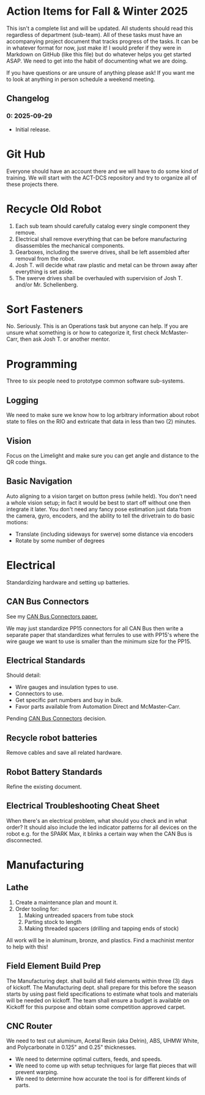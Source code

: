 # Action Items for Fall & Winter 2025

This isn't a complete list and will be updated.
All students should read this regardless of department (sub-team).
All of these tasks must have an accompanying project document that tracks progress of the tasks. It can be in whatever format for now, just make it!
I would prefer if they were in Markdown on GitHub (like this file) but do whatever helps you get started ASAP. We need to get into the habit of documenting what we are doing.

If you have questions or are unsure of anything please ask!
If you want me to look at anything in person schedule a weekend meeting.

## Changelog

### 0: 2025-09-29
 - Initial release.

# Git Hub

Everyone should have an account there and we will have to do some kind of training.
We will start with the ACT-DCS repository and try to organize all of these projects there.

# Recycle Old Robot

1. Each sub team should carefully catalog every single component they remove.
2. Electrical shall remove everything that can be before manufacturing disassembles the mechanical components.
3. Gearboxes, including the swerve drives, shall be left assembled after removal from the robot.
4. Josh T. will decide what raw plastic and metal can be thrown away after everything is set aside.
5. The swerve drives shall be overhauled with supervision of Josh T. and/or Mr. Schellenberg.

# Sort Fasteners

No. Seriously. This is an Operations task but anyone can help.
If you are unsure what something is or how to categorize it, first check McMaster-Carr, then ask Josh T. or another mentor.

# Programming

Three to six people need to prototype common software sub-systems.

## Logging

We need to make sure we know how to log arbitrary information about robot state to files on the RIO and extricate that data in less than two (2) minutes.

## Vision

Focus on the Limelight and make sure you can get angle and distance to the QR code things.

## Basic Navigation

Auto aligning to a vision target on button press (while held).
You don't need a whole vision setup; in fact it would be best to start off without one then integrate it later.
You don't need any fancy pose estimation just data from the camera, gyro, encoders, and the ability to tell the drivetrain to do basic motions:
- Translate (including sideways for swerve) some distance via encoders
- Rotate by some number of degrees

# Electrical

Standardizing hardware and setting up batteries.

## CAN Bus Connectors

See my [CAN Bus Connectors paper.](https://github.com/jman4747/ACT-DCS/blob/main/2025/2025-06-21_CAN_Bus_Connector_Testing.md)

We may just standardize PP15 connectors for all CAN Bus then write a separate paper that standardizes what ferrules to use with PP15's where the wire gauge we want to use is smaller than the minimum size for the PP15.

## Electrical Standards

Should detail:
- Wire gauges and insulation types to use.
- Connectors to use.
- Get specific part numbers and buy in bulk.
- Favor parts available from Automation Direct and McMaster-Carr.

Pending [CAN Bus Connectors](<Fall_&_Winter_Action_Items_25#CAN Bus Connectors>) decision.

## Recycle robot batteries

Remove cables and save all related hardware.

## Robot Battery Standards

Refine the existing document.

## Electrical Troubleshooting Cheat Sheet

When there's an electrical problem, what should you check and in what order?
It should also include the led indicator patterns for all devices on the robot e.g. for the SPARK Max, it blinks a certain way when the CAN Bus is disconnected.

# Manufacturing

## Lathe

1. Create a maintenance plan and mount it.
2. Order tooling for:
	1. Making untreaded spacers from tube stock
	2. Parting stock to length
	3. Making threaded spacers (drilling and tapping ends of stock)

All work will be in aluminum, bronze, and plastics.
Find a machinist mentor to help with this!

## Field Element Build Prep

The Manufacturing dept. shall build all field elements within three (3) days of kickoff.
The Manufacturing dept. shall prepare for this before the season starts by using past field specifications to estimate what tools and materials will be needed on kickoff.
The team shall ensure a budget is available on Kickoff for this purpose and obtain some competition approved carpet.

## CNC Router

We need to test cut aluminum, Acetal Resin (aka Delrin), ABS, UHMW White, and Polycarbonate in 0.125" and 0.25" thicknesses.
- We need to determine optimal cutters, feeds, and speeds.
- We need to come up with setup techniques for large flat pieces that will prevent warping.
- We need to determine how accurate the tool is for different kinds of parts.


